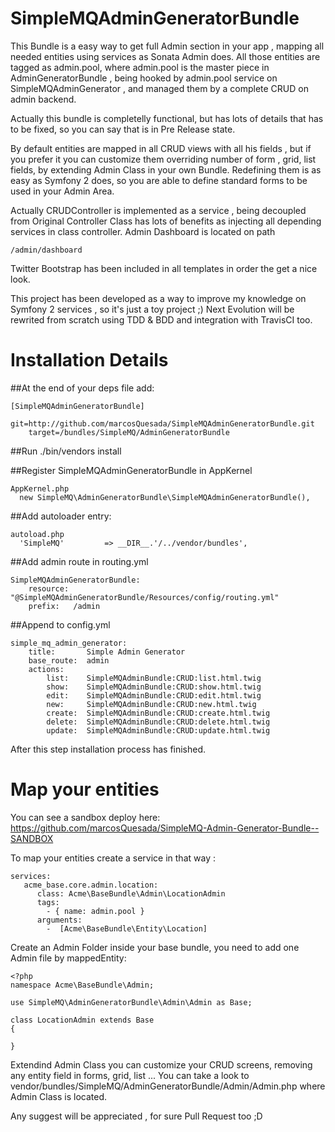 SimpleMQAdminGeneratorBundle 
============================

This Bundle is a easy way to get full Admin section in your app , mapping all needed entities using services 
as Sonata Admin does. All those entities are tagged as admin.pool, where admin.pool is the master piece in 
AdminGeneratorBundle , being hooked by admin.pool service on SimpleMQAdminGenerator , and managed them by a 
complete CRUD on admin backend.

Actually this bundle is completelly functional, but has lots of details that has to be fixed, so you can say that
is in Pre Release state.

By default entities are mapped in all CRUD views with all his fields , but if you prefer it you can customize them
overriding number of form , grid, list fields, by extending Admin Class in your own Bundle.
Redefining them is as easy as Symfony 2 does, so you are able to define standard forms to be used in your Admin Area. 

Actually CRUDController is implemented as a service , being decoupled from Original Controller Class has 
lots of benefits as injecting all depending services in class controller. Admin Dashboard is located on path 

    /admin/dashboard

Twitter Bootstrap has been included in all templates in order the get a nice look.

This project has been developed as a way to improve my knowledge on Symfony 2 services , so it's just a toy project ;)
Next Evolution will be rewrited from scratch using TDD & BDD and integration with TravisCI too.

Installation Details
====================

##At the end of your deps file add:
```
[SimpleMQAdminGeneratorBundle]
    git=http://github.com/marcosQuesada/SimpleMQAdminGeneratorBundle.git
    target=/bundles/SimpleMQ/AdminGeneratorBundle
```
##Run ./bin/vendors install 

##Register SimpleMQAdminGeneratorBundle in AppKernel
``` 
AppKernel.php
  new SimpleMQ\AdminGeneratorBundle\SimpleMQAdminGeneratorBundle(),
```

##Add autoloader entry:
``` 
autoload.php
  'SimpleMQ'         => __DIR__.'/../vendor/bundles',   
```

##Add admin route in routing.yml
```
SimpleMQAdminGeneratorBundle:
    resource: "@SimpleMQAdminGeneratorBundle/Resources/config/routing.yml"
    prefix:   /admin
```
##Append to config.yml
```
simple_mq_admin_generator:
    title:       Simple Admin Generator
    base_route:  admin   
    actions:
        list:    SimpleMQAdminBundle:CRUD:list.html.twig
        show:    SimpleMQAdminBundle:CRUD:show.html.twig
        edit:    SimpleMQAdminBundle:CRUD:edit.html.twig    
        new:     SimpleMQAdminBundle:CRUD:new.html.twig      
        create:  SimpleMQAdminBundle:CRUD:create.html.twig      
        delete:  SimpleMQAdminBundle:CRUD:delete.html.twig      
        update:  SimpleMQAdminBundle:CRUD:update.html.twig      
```

After this step installation process has finished. 

Map your entities
=================

You can see a sandbox deploy here: 
  https://github.com/marcosQuesada/SimpleMQ-Admin-Generator-Bundle--SANDBOX

 To map your entities create a service in that way :
```
services:
   acme_base.core.admin.location:
      class: Acme\BaseBundle\Admin\LocationAdmin
      tags:
        - { name: admin.pool }
      arguments:         
        -  [Acme\BaseBundle\Entity\Location]
```

Create an Admin Folder inside your base bundle, you need to add one Admin file by mappedEntity:
```
<?php
namespace Acme\BaseBundle\Admin;

use SimpleMQ\AdminGeneratorBundle\Admin\Admin as Base;

class LocationAdmin extends Base
{

}
```
Extendind Admin Class you can customize your CRUD screens, removing any entity field in forms, grid, list ...
You can take a look to vendor/bundles/SimpleMQ/AdminGeneratorBundle/Admin/Admin.php where Admin Class is located.

Any suggest will be appreciated , for sure Pull Request too ;D

